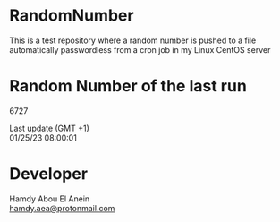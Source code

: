 # RandomNumber    
This is a test repository where a random number is pushed to a file automatically passwordless from a cron job in my Linux CentOS server    
# Random Number of the last run   
6727
      
Last update (GMT +1)    
01/25/23 08:00:01
# Developer    
Hamdy Abou El Anein   
hamdy.aea@protonmail.com
